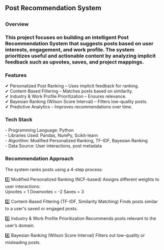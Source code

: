 <h2>Post Recommendation System<h2>
<h3>Overview<h3>
This project focuses on building an intelligent Post Recommendation System that suggests posts based on user interests, engagement, and work profile. The system prioritizes useful and actionable content by analyzing implicit feedback such as upvotes, saves, and project mappings.
<br>
<h3>Features</h3>
✔ Personalized Post Ranking – Uses implicit feedback for ranking.<br>
✔ Content-Based Filtering – Matches posts based on similarity.<br>
✔ Industry & Work Profile Prioritization – Ensures relevance.<br>
✔ Bayesian Ranking (Wilson Score Interval) – Filters low-quality posts.<br>
✔ Predictive Analytics – Improves recommendations over time.

<h3>Tech Stack</h3>
- Programming Language: Python  <br>
- Libraries Used: Pandas, NumPy, Scikit-learn <br>
- Algorithm: Modified Personalized Ranking, TF-IDF, Bayesian Ranking <br>
- Data Source: User interactions, post metadata

<h3>Recommendation Approach</h3>
The system ranks posts using a 4-step process:

1️⃣ Modified Personalized Ranking (NCF-based)
Assigns different weights to user interactions:<br>
Upvotes = 1
Downvotes = -2
Saves = 3

2️⃣ Content-Based Filtering (TF-IDF, Similarity Matching)
Finds posts similar to a user's saved or engaged posts.

3️⃣ Industry & Work Profile Prioritization
Recommends posts relevant to the user’s domain.

4️⃣ Bayesian Ranking (Wilson Score Interval)
Filters out low-quality or misleading posts.
